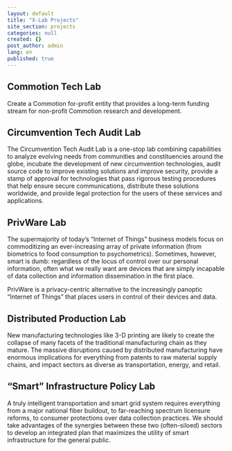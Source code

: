 ```yaml
---
layout: default
title: "X-Lab Projects"
site_section: projects
categories: null
created: {}
post_author: admin
lang: en
published: true
---
```


<h2>Commotion Tech Lab</h2>

<p>Create a Commotion for-profit entity that provides a long-term funding stream for non-profit Commotion research and development. </p>

<h2>Circumvention Tech Audit Lab</h2>

<p>The Circumvention Tech Audit Lab is a one-stop lab combining capabilities 
to analyze evolving needs from communities and constituencies around the globe, 
incubate the development of new circumvention technologies, audit source code to 
improve existing solutions and improve security, provide a stamp of approval for 
technologies that pass rigorous testing procedures that help ensure secure communications, distribute these solutions worldwide, and provide legal protection for the users of these services and applications.</p>

<h2>PrivWare Lab</h2>

<p>The supermajority of today’s “Internet of Things” business models 
focus on commoditizing an ever-increasing array of private information 
(from biometrics to food consumption to psychometrics). Sometimes, 
however, smart is dumb: regardless of the locus of control over our 
personal information, often what we really want are devices that are 
simply incapable of data collection and information dissemination in the first place. </p>

<p>PrivWare is a privacy-centric alternative to the increasingly 
panoptic “Internet of Things” that places users in control of their devices and data.</p>

<h2>Distributed Production Lab</h2>

<p>New manufacturing technologies like 3-D printing are likely to create the 
collapse of many facets of the traditional manufacturing chain as they mature. 
The massive disruptions caused by distributed manufacturing have enormous implications 
for everything from patents to raw material supply chains, and impact sectors as 
diverse as transportation, energy, and retail.</p>

<h2>“Smart” Infrastructure Policy Lab</h2>

<p>A truly intelligent transportation and smart grid system requires everything 
from a major national fiber buildout, to far-reaching spectrum licensure reforms, 
to consumer protections over data collection practices. We should take advantages 
of the synergies between these two (often-siloed) sectors to develop an integrated 
plan that maximizes the utility of smart infrastructure for the general public.</p>